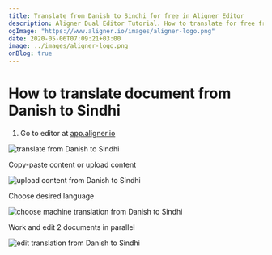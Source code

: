```yaml
---
title: Translate from Danish to Sindhi for free in Aligner Editor
description: Aligner Dual Editor Tutorial. How to translate for free from Danish to Sindhi. Aligner is multilingual document management platform. 
ogImage: "https://www.aligner.io/images/aligner-logo.png"
date: 2020-05-06T07:09:21+03:00
image: ../images/aligner-logo.png
onBlog: true
---
```


# How to translate document from Danish to Sindhi

1. Go to editor at [app.aligner.io](https://app.aligner.io "Aligner App web page")

![translate from Danish to Sindhi](../aligner-blank-editor.png "translate from Danish to Sindhi")

Copy-paste content or upload content

![upload content from Danish to Sindhi](../aligner-uploaded-document.png "upload content from Danish to Sindhi")

Choose desired language

![choose machine translation from Danish to Sindhi](../aligner-language-dropdown.png "choose machine translation from Danish to Sindhi")

Work and edit 2 documents in parallel

![edit translation from Danish to Sindhi](../aligner-double-sitded-editor.png "edit translation from Danish to Sindhi")

